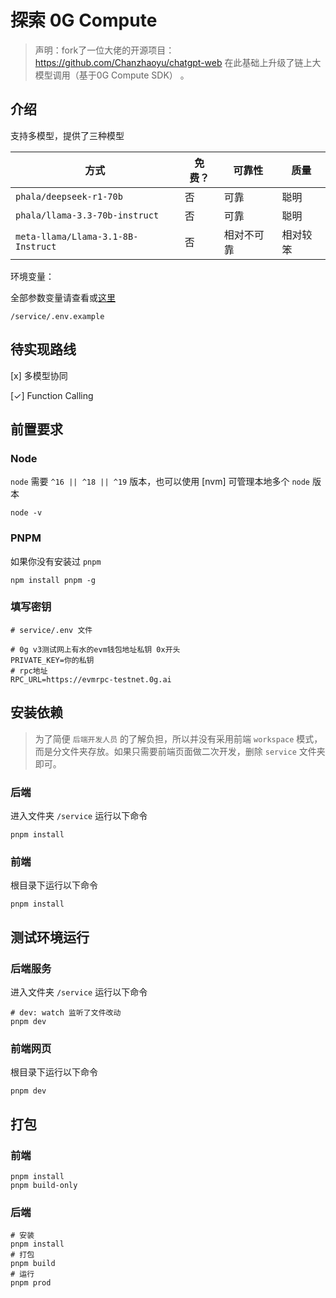 # 探索 0G Compute

> 声明：fork了一位大佬的开源项目：https://github.com/Chanzhaoyu/chatgpt-web 在此基础上升级了链上大模型调用（基于0G Compute SDK） 。

## 介绍

支持多模型，提供了三种模型

| 方式                                          | 免费？ | 可靠性     | 质量 |
| --------------------------------------------- | ------ | ---------- | ---- |
| `phala/deepseek-r1-70b`                           | 否     | 可靠       | 聪明 |
| `phala/llama-3.3-70b-instruct` | 否     | 可靠 | 聪明 |
| `meta-llama/Llama-3.1-8B-Instruct` | 否     | 相对不可靠 | 相对较笨 |


环境变量：

全部参数变量请查看或[这里](#环境变量)

```
/service/.env.example
```

## 待实现路线
[x] 多模型协同

[✓] Function Calling

## 前置要求

### Node

`node` 需要 `^16 || ^18 || ^19` 版本，也可以使用 [nvm] 可管理本地多个 `node` 版本

```shell
node -v
```

### PNPM
如果你没有安装过 `pnpm`
```shell
npm install pnpm -g
```

### 填写密钥


```
# service/.env 文件

# 0g v3测试网上有水的evm钱包地址私钥 0x开头
PRIVATE_KEY=你的私钥
# rpc地址
RPC_URL=https://evmrpc-testnet.0g.ai
```

## 安装依赖

> 为了简便 `后端开发人员` 的了解负担，所以并没有采用前端 `workspace` 模式，而是分文件夹存放。如果只需要前端页面做二次开发，删除 `service` 文件夹即可。

### 后端

进入文件夹 `/service` 运行以下命令

```shell
pnpm install
```

### 前端
根目录下运行以下命令
```shell
pnpm install
```

## 测试环境运行
### 后端服务

进入文件夹 `/service` 运行以下命令

```shell
# dev: watch 监听了文件改动
pnpm dev
```

### 前端网页
根目录下运行以下命令
```shell
pnpm dev
```

## 打包
### 前端

```
pnpm install
pnpm build-only
```
### 后端
```
# 安装
pnpm install
# 打包
pnpm build
# 运行
pnpm prod
```


